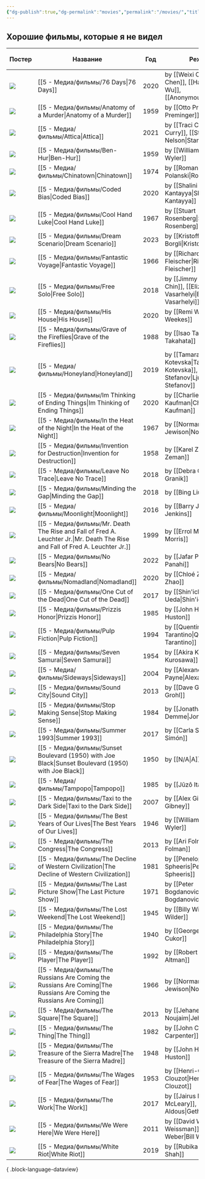 ```yaml
---
{"dg-publish":true,"dg-permalink":"movies","permalink":"/movies/","title":"Фильмы, что я не видел","contentClasses":"cards cards-cover cards-2-3 table-max maxwidth","tags":["index"]}
---
```


## Хорошие фильмы, которые я не видел
| Постер                                                                                                                                                  | Название                                                                                                                         | Год  | Режиссёр                                                                                | ⭐ IMDB |
| ------------------------------------------------------------------------------------------------------------------------------------------------------- | -------------------------------------------------------------------------------------------------------------------------------- | ---- | --------------------------------------------------------------------------------------- | ------ |
| ![](https://m.media-amazon.com/images/M/MV5BYWJmMGMyNWUtYThiYi00ZjNjLWEzZjAtYjJhNmU2ZTUwNzc4XkEyXkFqcGdeQXVyMTAyMjQ3NzQ1._V1_SX300.jpg)                 | [[5 - Медиа/фильмы/76 Days\|76 Days]]                                                                                         | 2020 | by [[Weixi Chen\|Weixi Chen]], [[Hao Wu\|Hao Wu]], [[Anonymous\|Anonymous]]             | ⭐ 7.1  |
| ![](https://m.media-amazon.com/images/M/MV5BNzIzZTNlZmUtMWY0YS00MjY2LTg2NjUtNTZhMzQ0MTUyMDYxXkEyXkFqcGdeQXVyNjc5NjEzNA@@._V1_SX300.jpg)                 | [[5 - Медиа/фильмы/Anatomy of a Murder\|Anatomy of a Murder]]                                                                 | 1959 | by [[Otto Preminger\|Otto Preminger]]                                                   | ⭐ 8.0  |
| ![](https://m.media-amazon.com/images/M/MV5BMzJjZDQ0YTktMGFmYS00ZjI1LTkwZDQtN2E2NDFmOWMxODk5XkEyXkFqcGdeQXVyOTA3MTMyOTk@._V1_SX300.jpg)                 | [[5 - Медиа/фильмы/Attica\|Attica]]                                                                                           | 2021 | by [[Traci Curry\|Traci Curry]], [[Stanley Nelson\|Stanley Nelson]]                     | ⭐ 7.5  |
| ![](https://m.media-amazon.com/images/M/MV5BNjgxY2JiZDYtZmMwOC00ZmJjLWJmODUtMTNmNWNmYWI5ODkwL2ltYWdlL2ltYWdlXkEyXkFqcGdeQXVyNjc1NTYyMjg@._V1_SX300.jpg) | [[5 - Медиа/фильмы/Ben-Hur\|Ben-Hur]]                                                                                         | 1959 | by [[William Wyler\|William Wyler]]                                                     | ⭐ 8.1  |
| ![](https://m.media-amazon.com/images/M/MV5BMjJkMDZhYzItZTFhMi00ZGI4LThlNTAtZDNlYmEwNjFkNDYzXkEyXkFqcGdeQXVyMjUzOTY1NTc@._V1_SX300.jpg)                 | [[5 - Медиа/фильмы/Chinatown\|Chinatown]]                                                                                     | 1974 | by [[Roman Polanski\|Roman Polanski]]                                                   | ⭐ 8.2  |
| ![](https://m.media-amazon.com/images/M/MV5BNWRlNWViNDEtZTZlMS00YmY5LThjZjctZjdiNDRlMjZlMzY3XkEyXkFqcGdeQXVyODQyNjk3MTQ@._V1_SX300.jpg)                 | [[5 - Медиа/фильмы/Coded Bias\|Coded Bias]]                                                                                   | 2020 | by [[Shalini Kantayya\|Shalini Kantayya]]                                               | ⭐ 6.8  |
| ![](https://m.media-amazon.com/images/M/MV5BNjcwNTQ3Y2EtMjdmZi00ODBhLWFhNzQtOTc3MWU5NTZlMDViXkEyXkFqcGdeQXVyMjUzOTY1NTc@._V1_SX300.jpg)                 | [[5 - Медиа/фильмы/Cool Hand Luke\|Cool Hand Luke]]                                                                           | 1967 | by [[Stuart Rosenberg\|Stuart Rosenberg]]                                               | ⭐ 8.1  |
| ![](https://m.media-amazon.com/images/M/MV5BZDI4MjI1YmYtYzg1Ny00MWQzLWIwNTgtNmFkMWNhYTYzYjdkXkEyXkFqcGdeQXVyMTUzMTg2ODkz._V1_SX300.jpg)                 | [[5 - Медиа/фильмы/Dream Scenario\|Dream Scenario]]                                                                           | 2023 | by [[Kristoffer Borgli\|Kristoffer Borgli]]                                             | ⭐ 7.4  |
| ![](https://m.media-amazon.com/images/M/MV5BZTM3ZmU2MGUtOTIyYi00NTczLTk1ZWQtZTU5MGU1OGM5MzczXkEyXkFqcGdeQXVyMTUzMDUzNTI3._V1_SX300.jpg)                 | [[5 - Медиа/фильмы/Fantastic Voyage\|Fantastic Voyage]]                                                                       | 1966 | by [[Richard Fleischer\|Richard Fleischer]]                                             | ⭐ 6.8  |
| ![](https://m.media-amazon.com/images/M/MV5BMjMwYjcwNWQtNTQ5YS00MzVlLTkxYzMtNDIwZWIxZTE4Zjg2XkEyXkFqcGdeQXVyMTQxNzMzNDI@._V1_SX300.jpg)                 | [[5 - Медиа/фильмы/Free Solo\|Free Solo]]                                                                                     | 2018 | by [[Jimmy Chin\|Jimmy Chin]], [[Elizabeth Chai Vasarhelyi\|Elizabeth Chai Vasarhelyi]] | ⭐ 8.1  |
| ![](https://m.media-amazon.com/images/M/MV5BODY2NjQzYzYtYTgyMy00M2MxLTgyMWQtZTU1NWZjZWU4ZDc3XkEyXkFqcGdeQXVyNjEwNTM2Mzc@._V1_SX300.jpg)                 | [[5 - Медиа/фильмы/His House\|His House]]                                                                                     | 2020 | by [[Remi Weekes\|Remi Weekes]]                                                         | ⭐ 6.5  |
| ![](https://m.media-amazon.com/images/M/MV5BZmY2NjUzNDQtNTgxNC00M2Q4LTljOWQtMjNjNDBjNWUxNmJlXkEyXkFqcGdeQXVyNTA4NzY1MzY@._V1_SX300.jpg)                 | [[5 - Медиа/фильмы/Grave of the Fireflies\|Grave of the Fireflies]]                                                           | 1988 | by [[Isao Takahata\|Isao Takahata]]                                                     | ⭐ 8.5  |
| ![](https://m.media-amazon.com/images/M/MV5BNzYyNjFmOWEtMzQxMi00MmUwLWE4MmQtZWFhNTRkZTI0MmJmXkEyXkFqcGdeQXVyMjQwMDg0Ng@@._V1_SX300.jpg)                 | [[5 - Медиа/фильмы/Honeyland\|Honeyland]]                                                                                     | 2019 | by [[Tamara Kotevska\|Tamara Kotevska]], [[Ljubomir Stefanov\|Ljubomir Stefanov]]       | ⭐ 8.0  |
| ![](https://m.media-amazon.com/images/M/MV5BNWMyZTA1MTItMzFhOS00NGY5LWJlZDMtMzczZmRjOThkMmViXkEyXkFqcGdeQXVyMjUxMTY3ODM@._V1_SX300.jpg)                 | [[5 - Медиа/фильмы/Im Thinking of Ending Things\|Im Thinking of Ending Things]]                                               | 2020 | by [[Charlie Kaufman\|Charlie Kaufman]]                                                 | ⭐ 6.6  |
| ![](https://m.media-amazon.com/images/M/MV5BZDM1MTM4NGYtZDNjYy00ZDA5LTk4NTctYzg2OTVjZGRiODY3XkEyXkFqcGdeQXVyMTUzMDUzNTI3._V1_SX300.jpg)                 | [[5 - Медиа/фильмы/In the Heat of the Night\|In the Heat of the Night]]                                                       | 1967 | by [[Norman Jewison\|Norman Jewison]]                                                   | ⭐ 7.9  |
| ![](https://m.media-amazon.com/images/M/MV5BYTViZmFlOTEtZDYyZi00MWFhLTg5NjAtNWVjYTgyN2I5MjliXkEyXkFqcGdeQXVyMTA4NDI1NTQx._V1_SX300.jpg)                 | [[5 - Медиа/фильмы/Invention for Destruction\|Invention for Destruction]]                                                     | 1958 | by [[Karel Zeman\|Karel Zeman]]                                                         | ⭐ 7.5  |
| ![](https://m.media-amazon.com/images/M/MV5BMjE3OTI1MTU0OV5BMl5BanBnXkFtZTgwNTg1MzkzNTM@._V1_SX300.jpg)                                                 | [[5 - Медиа/фильмы/Leave No Trace\|Leave No Trace]]                                                                           | 2018 | by [[Debra Granik\|Debra Granik]]                                                       | ⭐ 7.1  |
| ![](https://m.media-amazon.com/images/M/MV5BMDBmMTE5M2MtMjAyNS00NTExLThmYjMtNDkyYTE3YjMyNjhiXkEyXkFqcGdeQXVyMTU4NjM5MDk0._V1_SX300.jpg)                 | [[5 - Медиа/фильмы/Minding the Gap\|Minding the Gap]]                                                                         | 2018 | by [[Bing Liu\|Bing Liu]]                                                               | ⭐ 8.0  |
| ![](https://m.media-amazon.com/images/M/MV5BNzQxNTIyODAxMV5BMl5BanBnXkFtZTgwNzQyMDA3OTE@._V1_SX300.jpg)                                                 | [[5 - Медиа/фильмы/Moonlight\|Moonlight]]                                                                                     | 2016 | by [[Barry Jenkins\|Barry Jenkins]]                                                     | ⭐ 7.4  |
| ![](https://m.media-amazon.com/images/M/MV5BOGEwNjI3N2MtMjQ3Yi00ZDE2LWE2YmMtYzU5YTQ0ODlkMjEzXkEyXkFqcGdeQXVyNTc4Njg5MjA@._V1_SX300.jpg)                 | [[5 - Медиа/фильмы/Mr. Death The Rise and Fall of Fred A. Leuchter Jr.\|Mr. Death The Rise and Fall of Fred A. Leuchter Jr.]] | 1999 | by [[Errol Morris\|Errol Morris]]                                                       | ⭐ 7.5  |
| ![](https://m.media-amazon.com/images/M/MV5BYmY5MWM4OWItZDRhNy00NmFjLWFkNGQtMjQyMmU4YzkwNDIxXkEyXkFqcGdeQXVyNjQyMTI3MTM@._V1_SX300.jpg)                 | [[5 - Медиа/фильмы/No Bears\|No Bears]]                                                                                       | 2022 | by [[Jafar Panahi\|Jafar Panahi]]                                                       | ⭐ 7.3  |
| ![](https://m.media-amazon.com/images/M/MV5BMDRiZWUxNmItNDU5Yy00ODNmLTk0M2ItZjQzZTA5OTJkZjkyXkEyXkFqcGdeQXVyMTkxNjUyNQ@@._V1_SX300.jpg)                 | [[5 - Медиа/фильмы/Nomadland\|Nomadland]]                                                                                     | 2020 | by [[Chloé Zhao\|Chloé Zhao]]                                                           | ⭐ 7.3  |
| ![](https://m.media-amazon.com/images/M/MV5BY2RhNTVhMTEtMzgyNi00NDg1LWIwYjktOTcxNDQyM2ZjNDE1XkEyXkFqcGdeQXVyMTY1NzY2NA@@._V1_SX300.jpg)                 | [[5 - Медиа/фильмы/One Cut of the Dead\|One Cut of the Dead]]                                                                 | 2017 | by [[Shin'ichirô Ueda\|Shin'ichirô Ueda]]                                               | ⭐ 7.6  |
| ![](https://m.media-amazon.com/images/M/MV5BZmVmOGIzNDUtODYwZi00NWI2LTlhOGQtNmU1ZjU2OGFiOTRlXkEyXkFqcGdeQXVyMTAwMzUyOTc@._V1_SX300.jpg)                 | [[5 - Медиа/фильмы/Prizzis Honor\|Prizzis Honor]]                                                                             | 1985 | by [[John Huston\|John Huston]]                                                         | ⭐ 6.7  |
| ![](https://m.media-amazon.com/images/M/MV5BNGNhMDIzZTUtNTBlZi00MTRlLWFjM2ItYzViMjE3YzI5MjljXkEyXkFqcGdeQXVyNzkwMjQ5NzM@._V1_SX300.jpg)                 | [[5 - Медиа/фильмы/Pulp Fiction\|Pulp Fiction]]                                                                               | 1994 | by [[Quentin Tarantino\|Quentin Tarantino]]                                             | ⭐ 8.9  |
| ![](https://m.media-amazon.com/images/M/MV5BNTkwY2I5NWMtMjNlNi00ZThjLWI4NzQtNDI4M2I4OGM1YjAzXkEyXkFqcGdeQXVyNzYxODE3NTQ@._V1_SX300.jpg)                 | [[5 - Медиа/фильмы/Seven Samurai\|Seven Samurai]]                                                                             | 1954 | by [[Akira Kurosawa\|Akira Kurosawa]]                                                   | ⭐ 8.6  |
| ![](https://m.media-amazon.com/images/M/MV5BMTU0Mjg3MzkxOV5BMl5BanBnXkFtZTYwNDU1OTY3._V1_SX300.jpg)                                                     | [[5 - Медиа/фильмы/Sideways\|Sideways]]                                                                                       | 2004 | by [[Alexander Payne\|Alexander Payne]]                                                 | ⭐ 7.5  |
| ![](https://m.media-amazon.com/images/M/MV5BMTc4MjkyODg4MF5BMl5BanBnXkFtZTcwNTk1NjM4OA@@._V1_SX300.jpg)                                                 | [[5 - Медиа/фильмы/Sound City\|Sound City]]                                                                                   | 2013 | by [[Dave Grohl\|Dave Grohl]]                                                           | ⭐ 7.8  |
| ![](https://m.media-amazon.com/images/M/MV5BMjE3MjhkM2YtNzg2Yi00ZDdlLWE1MDMtNDUxYmFmMjY3OWZkXkEyXkFqcGdeQXVyMTY5Nzc4MDY@._V1_SX300.jpg)                 | [[5 - Медиа/фильмы/Stop Making Sense\|Stop Making Sense]]                                                                     | 1984 | by [[Jonathan Demme\|Jonathan Demme]]                                                   | ⭐ 8.7  |
| ![](https://m.media-amazon.com/images/M/MV5BMmIxNGFhYzQtYjYxOS00OTc2LTg5N2MtYjVlZGY3NWJlYTVjXkEyXkFqcGdeQXVyMjQ0NzcxNjM@._V1_SX300.jpg)                 | [[5 - Медиа/фильмы/Summer 1993\|Summer 1993]]                                                                                 | 2017 | by [[Carla Simón\|Carla Simón]]                                                         | ⭐ 7.1  |
| ![](https://m.media-amazon.com/images/M/MV5BZGFkMWJmNDAtNmQ2Yi00NWU5LWEyN2MtNDA5ZDczYjczYmUyXkEyXkFqcGdeQXVyMTUyMTUzNjQ0._V1_SX300.jpg)                 | [[5 - Медиа/фильмы/Sunset Boulevard (1950) with Joe Black\|Sunset Boulevard (1950) with Joe Black]]                           | 1950 | by [[N/A\|A]]                                                                           | ⭐ N/A  |
| ![](https://m.media-amazon.com/images/M/MV5BMGY4NTNkYjctNDBlYS00ODQ2LTlmZWQtNGZjMmZjMjI1NGQxXkEyXkFqcGdeQXVyMTA0MTM5NjI2._V1_SX300.jpg)                 | [[5 - Медиа/фильмы/Tampopo\|Tampopo]]                                                                                         | 1985 | by [[Jûzô Itami\|Jûzô Itami]]                                                           | ⭐ 7.9  |
| ![](https://m.media-amazon.com/images/M/MV5BMTcxNzMxNzA3OF5BMl5BanBnXkFtZTcwODgyMzU1MQ@@._V1_SX300.jpg)                                                 | [[5 - Медиа/фильмы/Taxi to the Dark Side\|Taxi to the Dark Side]]                                                             | 2007 | by [[Alex Gibney\|Alex Gibney]]                                                         | ⭐ 7.5  |
| ![](https://m.media-amazon.com/images/M/MV5BY2RmNTRjYzctODI4Ni00MzQyLWEyNTAtNjU0N2JkMTNhNjJkXkEyXkFqcGdeQXVyNjU0OTQ0OTY@._V1_SX300.jpg)                 | [[5 - Медиа/фильмы/The Best Years of Our Lives\|The Best Years of Our Lives]]                                                 | 1946 | by [[William Wyler\|William Wyler]]                                                     | ⭐ 8.1  |
| ![](https://m.media-amazon.com/images/M/MV5BMjE5MTUzNDk3M15BMl5BanBnXkFtZTgwMTUwNTQ5MTE@._V1_SX300.jpg)                                                 | [[5 - Медиа/фильмы/The Congress\|The Congress]]                                                                               | 2013 | by [[Ari Folman\|Ari Folman]]                                                           | ⭐ 6.4  |
| ![](https://m.media-amazon.com/images/M/MV5BMTkzOTg3MzUxMl5BMl5BanBnXkFtZTcwMDg1OTM2MQ@@._V1_SX300.jpg)                                                 | [[5 - Медиа/фильмы/The Decline of Western Civilization\|The Decline of Western Civilization]]                                 | 1981 | by [[Penelope Spheeris\|Penelope Spheeris]]                                             | ⭐ 7.5  |
| ![](https://m.media-amazon.com/images/M/MV5BZTQ2ZjgzMTItMjk1Mi00NjdlLThmYzQtMDg1MDBmNzFhYmJlXkEyXkFqcGdeQXVyMjUzOTY1NTc@._V1_SX300.jpg)                 | [[5 - Медиа/фильмы/The Last Picture Show\|The Last Picture Show]]                                                             | 1971 | by [[Peter Bogdanovich\|Peter Bogdanovich]]                                             | ⭐ 8.0  |
| ![](https://m.media-amazon.com/images/M/MV5BMTk4NDQ0NjgyNF5BMl5BanBnXkFtZTgwMTE3NTkxMTE@._V1_SX300.jpg)                                                 | [[5 - Медиа/фильмы/The Lost Weekend\|The Lost Weekend]]                                                                       | 1945 | by [[Billy Wilder\|Billy Wilder]]                                                       | ⭐ 7.9  |
| ![](https://m.media-amazon.com/images/M/MV5BYjQ4ZDA4NGMtMTkwYi00NThiLThhZDUtZTEzNTAxOWYyY2E4XkEyXkFqcGdeQXVyMjUxODE0MDY@._V1_SX300.jpg)                 | [[5 - Медиа/фильмы/The Philadelphia Story\|The Philadelphia Story]]                                                           | 1940 | by [[George Cukor\|George Cukor]]                                                       | ⭐ 7.9  |
| ![](https://m.media-amazon.com/images/M/MV5BMjM5MDg0MjU3Ml5BMl5BanBnXkFtZTgwODQ0NjYxMTE@._V1_SX300.jpg)                                                 | [[5 - Медиа/фильмы/The Player\|The Player]]                                                                                   | 1992 | by [[Robert Altman\|Robert Altman]]                                                     | ⭐ 7.5  |
| ![](https://m.media-amazon.com/images/M/MV5BZGNlMzJlNWQtZjk3NC00ZDA5LTg0N2MtOTc2NmJkYmI5MjM1XkEyXkFqcGdeQXVyNjE5MjUyOTM@._V1_SX300.jpg)                 | [[5 - Медиа/фильмы/The Russians Are Coming the Russians Are Coming\|The Russians Are Coming the Russians Are Coming]]         | 1966 | by [[Norman Jewison\|Norman Jewison]]                                                   | ⭐ 7.0  |
| ![](https://m.media-amazon.com/images/M/MV5BMTUxMjkwNzM5M15BMl5BanBnXkFtZTgwOTIxNDQyNDE@._V1_SX300.jpg)                                                 | [[5 - Медиа/фильмы/The Square\|The Square]]                                                                                   | 2013 | by [[Jehane Noujaim\|Jehane Noujaim]]                                                   | ⭐ 8.0  |
| ![](https://m.media-amazon.com/images/M/MV5BNGViZWZmM2EtNGYzZi00ZDAyLTk3ODMtNzIyZTBjN2Y1NmM1XkEyXkFqcGdeQXVyNTAyODkwOQ@@._V1_SX300.jpg)                 | [[5 - Медиа/фильмы/The Thing\|The Thing]]                                                                                     | 1982 | by [[John Carpenter\|John Carpenter]]                                                   | ⭐ 8.2  |
| ![](https://m.media-amazon.com/images/M/MV5BOTJlZWMxYzEtMjlkMS00ODE0LThlM2ItMDI3NGQ2YjhmMzkxXkEyXkFqcGdeQXVyMDI2NDg0NQ@@._V1_SX300.jpg)                 | [[5 - Медиа/фильмы/The Treasure of the Sierra Madre\|The Treasure of the Sierra Madre]]                                       | 1948 | by [[John Huston\|John Huston]]                                                         | ⭐ 8.2  |
| ![](https://m.media-amazon.com/images/M/MV5BZDdkNzMwZmUtY2Q5MS00ZmM2LWJhYjItYTBjMWY0MGM4MDRjXkEyXkFqcGdeQXVyNTA4NzY1MzY@._V1_SX300.jpg)                 | [[5 - Медиа/фильмы/The Wages of Fear\|The Wages of Fear]]                                                                     | 1953 | by [[Henri-Georges Clouzot\|Henri-Georges Clouzot]]                                     | ⭐ 8.2  |
| ![](https://m.media-amazon.com/images/M/MV5BMjI2ZmQxZGEtMzQyNi00NGYyLTk4ODctN2M3Y2FkZTU2MTEyXkEyXkFqcGdeQXVyNzk1Mzg3NTY@._V1_SX300.jpg)                 | [[5 - Медиа/фильмы/The Work\|The Work]]                                                                                       | 2017 | by [[Jairus McLeary\|Jairus McLeary]], [[Gethin Aldous\|Gethin Aldous]]                 | ⭐ 7.8  |
| ![](https://m.media-amazon.com/images/M/MV5BMTQ0NDg0MjM5Nl5BMl5BanBnXkFtZTcwMDk3NTU4Ng@@._V1_SX300.jpg)                                                 | [[5 - Медиа/фильмы/We Were Here\|We Were Here]]                                                                               | 2011 | by [[David Weissman\|David Weissman]], [[Bill Weber\|Bill Weber]]                       | ⭐ 7.9  |
| ![](https://m.media-amazon.com/images/M/MV5BMTFjNzI5NzUtNTgxNS00MzIyLWI0MjEtMDYzYzEwZjJmZjg1XkEyXkFqcGdeQXVyMTkxNjUyNQ@@._V1_SX300.jpg)                 | [[5 - Медиа/фильмы/White Riot\|White Riot]]                                                                                   | 2019 | by [[Rubika Shah\|Rubika Shah]]                                                         | ⭐ 7.2  |

{ .block-language-dataview}
